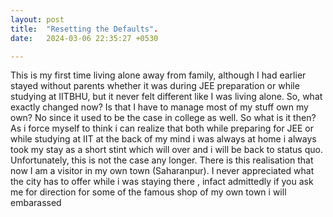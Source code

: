 ```yaml
---
layout: post
title:  "Resetting the Defaults".
date:   2024-03-06 22:35:27 +0530

---
```

This is my first time living alone away from family, although I had earlier stayed without parents whether it was during JEE preparation or while studying at IITBHU, but it never felt different like I was living alone. So, what exactly changed now? Is that I have to manage most of my stuff own my own? No since it used to be the case in college as well. So what is it then? As i force myself to think i can realize that both while preparing for JEE or while studying at IIT at the back of my mind i was always at home i always took my stay as a short stint which will over and i will be back to status quo.
Unfortunately, this is not the case any longer. There is this realisation that now I am a visitor in my own town (Saharanpur). I never appreciated what the city has to offer while i was staying there , infact admittedly if you ask me for direction for some of the famous shop of my own town i will embarassed   
<!--stackedit_data:
eyJoaXN0b3J5IjpbMTEzMzU1MzY0NiwxNzEwODk0MDIxLDE4MT
I4NjY3NCwxMzk2NjQ0ODk3LC0yMDg4NzQ2NjEyXX0=
-->